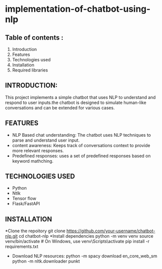 # implementation-of-chatbot-using-nlp
## Table of contents :
  1. Introduction
  2. Features
  3. Technologies used
  4. Installation
  5. Required libraries
## INTRODUCTION:
This project implements a simple chatbot that uses NLP to understand and respond to user inputs.the chatbot is designed to simulate human-like conversations and can be extended for various cases.
## FEATURES
* NLP Based chat understanding: The chatbot uses NLP techniques to parse and understand user input.
* content awareness: Keeps track of conversations context to provide more relevant responses. 
* Predefined responses: uses a set of predefined responses based on keyword mathching.
## TECHNOLOGIES USED
* Python
* Ntlk
* Tensor flow
* Flask/FastAPI
## INSTALLATION
*Clone the repoitory
git clone https://github.com/your-username/chatbot-nlp.git
cd chatbot-nlp
*Install dependencies
python -m venv venv
source venv/bin/activate  # On Windows, use venv\Scripts\activate
pip install -r requirements.txt
* Download NLP resources:
python -m spacy download en_core_web_sm
python -m nltk.downloader punkt

